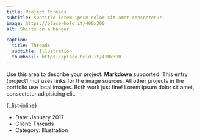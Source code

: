 ```yaml
---
title: Project Threads
subtitle: subtitle lorem ipsum dolor sit amet consectetur.
image: https://place-hold.it/400x300
alt: Shirts on a hanger

caption:
  title: Threads
  subtitle: Illustration
  thumbnail: https://place-hold.it/400x300
---
```

Use this area to describe your project. **Markdown** supported. This entry (project1.md) uses links for the image sources. All other projects in the portfolio use local images. Both work just fine! Lorem ipsum dolor sit amet, consectetur adipisicing elit. 

{:.list-inline}
- Date: January 2017
- Client: Threads
- Category: Illustration

